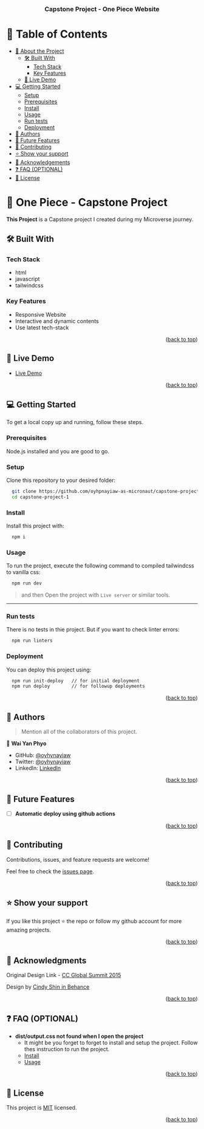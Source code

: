 <a name="readme-top"></a>

<div align="center">
  <h3><b>Capstone Project - One Piece Website</b></h3>
</div>

<!-- TABLE OF CONTENTS -->

# 📗 Table of Contents

- [📖 About the Project](#about-project)
  - [🛠 Built With](#built-with)
    - [Tech Stack](#tech-stack)
    - [Key Features](#key-features)
  - [🚀 Live Demo](#live-demo)
- [💻 Getting Started](#getting-started)
  - [Setup](#setup)
  - [Prerequisites](#prerequisites)
  - [Install](#install)
  - [Usage](#usage)
  - [Run tests](#run-tests)
  - [Deployment](#triangular_flag_on_post-deployment)
- [👥 Authors](#authors)
- [🔭 Future Features](#future-features)
- [🤝 Contributing](#contributing)
- [⭐️ Show your support](#support)
- [🙏 Acknowledgements](#acknowledgements)
- [❓ FAQ (OPTIONAL)](#faq)
- [📝 License](#license)

<!-- PROJECT DESCRIPTION -->

# 📖 One Piece - Capstone Project <a name="about-project"></a>

**This Project** is a Capstone project I created during my Microverse journey.

## 🛠 Built With <a name="built-with"></a>

### Tech Stack <a name="tech-stack"></a>

- html
- javascript
- tailwindcss

<!-- Features -->

### Key Features <a name="key-features"></a>

- Responsive Website
- Interactive and dynamic contents
- Use latest tech-stack

<p align="right">(<a href="#readme-top">back to top</a>)</p>

<!-- LIVE DEMO -->

## 🚀 Live Demo <a name="live-demo"></a>

- [Live Demo](https://oyhpnayiaw-as-micronaut.github.io/capstone-project-1/)

<p align="right">(<a href="#readme-top">back to top</a>)</p>

<!-- GETTING STARTED -->

## 💻 Getting Started <a name="getting-started"></a>

To get a local copy up and running, follow these steps.

### Prerequisites

Node.js installed and you are good to go.

### Setup

Clone this repository to your desired folder:

```sh
  git clone https://github.com/oyhpnayiaw-as-micronaut/capstone-project-1
  cd capstone-project-1
```

### Install

Install this project with:

```sh
  npm i
```

### Usage

To run the project, execute the following command to compiled tailwindcss to vanilla css:

```sh
  npm run dev
```

> and then Open the project with `Live server` or similar tools.

---

### Run tests

There is no tests in thie project. But if you want to check linter errors:

```sh
  npm run linters
```

### Deployment

You can deploy this project using:

```bash
  npm run init-deploy   // for initial deployment
  npm run deploy        // for followup deployments
```

<p align="right">(<a href="#readme-top">back to top</a>)</p>

## 👥 Authors <a name="authors"></a>

> Mention all of the collaborators of this project.

👤 **Wai Yan Phyo**

- GitHub: [@oyhynayiaw](https://github.com/oyhpnayiaw)
- Twitter: [@oyhynayiaw](https://twitter.com/oyhpnayiaw)
- LinkedIn: [LinkedIn](https://linkedin.com/in/oyhpnayiaw)

<p align="right">(<a href="#readme-top">back to top</a>)</p>

<!-- FUTURE FEATURES -->

## 🔭 Future Features <a name="future-features"></a>

- [ ] **Automatic deploy using github actions**

<p align="right">(<a href="#readme-top">back to top</a>)</p>

<!-- CONTRIBUTING -->

## 🤝 Contributing <a name="contributing"></a>

Contributions, issues, and feature requests are welcome!

Feel free to check the [issues page](../../issues/).

<p align="right">(<a href="#readme-top">back to top</a>)</p>

<!-- SUPPORT -->

## ⭐️ Show your support <a name="support"></a>

If you like this project ⭐️ the repo or follow my github account for more amazing projects.

<p align="right">(<a href="#readme-top">back to top</a>)</p>

<!-- ACKNOWLEDGEMENTS -->

## 🙏 Acknowledgments <a name="acknowledgements"></a>

Original Design Link - [CC Global Summit 2015](https://www.behance.net/gallery/29845175/CC-Global-Summit-2015)

Design by [Cindy Shin in Behance](https://www.behance.net/adagio07)

<p align="right">(<a href="#readme-top">back to top</a>)</p>

<!-- FAQ (optional) -->

## ❓ FAQ (OPTIONAL) <a name="faq"></a>

- **dist/output.css not found when I open the project**
  - It might be you forget to forget to install and setup the project. Follow thes instruction to run the project.
  - [Install](#install)
  - [Usage](#usage)

<p align="right">(<a href="#readme-top">back to top</a>)</p>

<!-- LICENSE -->

## 📝 License <a name="license"></a>

This project is [MIT](./LICENSE) licensed.

<p align="right">(<a href="#readme-top">back to top</a>)</p>
